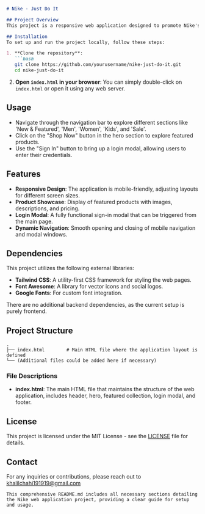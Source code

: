 

```markdown
# Nike - Just Do It

## Project Overview
This project is a responsive web application designed to promote Nike's latest collection. Featuring a modern user interface built with HTML, CSS (Tailwind CSS), and JavaScript, the site offers key functionalities such as navigation, product showcasing, user authentication via a login modal, and a mobile-friendly design.

## Installation
To set up and run the project locally, follow these steps:

1. **Clone the repository**:
   ```bash
   git clone https://github.com/yourusername/nike-just-do-it.git
   cd nike-just-do-it
   ```

2. **Open `index.html` in your browser**:
   You can simply double-click on `index.html` or open it using any web server.

## Usage
- Navigate through the navigation bar to explore different sections like 'New & Featured', 'Men', 'Women', 'Kids', and 'Sale'.
- Click on the "Shop Now" button in the hero section to explore featured products.
- Use the "Sign In" button to bring up a login modal, allowing users to enter their credentials.

## Features
- **Responsive Design**: The application is mobile-friendly, adjusting layouts for different screen sizes.
- **Product Showcase**: Display of featured products with images, descriptions, and pricing.
- **Login Modal**: A fully functional sign-in modal that can be triggered from the main page.
- **Dynamic Navigation**: Smooth opening and closing of mobile navigation and modal windows.

## Dependencies
This project utilizes the following external libraries:
- **Tailwind CSS**: A utility-first CSS framework for styling the web pages.
- **Font Awesome**: A library for vector icons and social logos.
- **Google Fonts**: For custom font integration.

There are no additional backend dependencies, as the current setup is purely frontend.

## Project Structure
```plaintext
.
├── index.html        # Main HTML file where the application layout is defined
└── (Additional files could be added here if necessary)
```

### File Descriptions
- **index.html**: The main HTML file that maintains the structure of the web application, includes header, hero, featured collection, login modal, and footer.

## License
This project is licensed under the MIT License - see the [LICENSE](LICENSE) file for details.

## Contact
For any inquiries or contributions, please reach out to khalilchahi191919@gmail.com
```
This comprehensive README.md includes all necessary sections detailing the Nike web application project, providing a clear guide for setup and usage.
